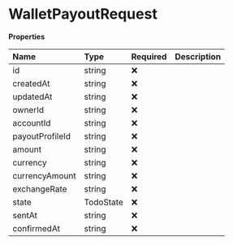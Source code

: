 # WalletPayoutRequest

**Properties**

| Name            | Type      | Required | Description |
| :-------------- | :-------- | :------- | :---------- |
| id              | string    | ❌       |             |
| createdAt       | string    | ❌       |             |
| updatedAt       | string    | ❌       |             |
| ownerId         | string    | ❌       |             |
| accountId       | string    | ❌       |             |
| payoutProfileId | string    | ❌       |             |
| amount          | string    | ❌       |             |
| currency        | string    | ❌       |             |
| currencyAmount  | string    | ❌       |             |
| exchangeRate    | string    | ❌       |             |
| state           | TodoState | ❌       |             |
| sentAt          | string    | ❌       |             |
| confirmedAt     | string    | ❌       |             |

<!-- This file was generated by liblab | https://liblab.com/ -->

